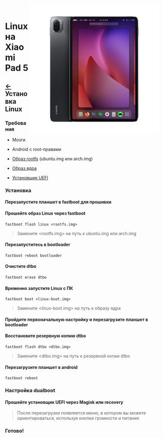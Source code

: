 ﻿﻿<img align="right" src="../../assets/nabu.png" width="425" alt="Linux Running On A Xiaomi Pad 5">

# Linux на Xiaomi Pad 5

## [←](prepare-ru.md) Установка Linux

### Требования
- Мозги

- Android с root-правами
  
- [Образ rootfs](https://timoxa0.su/?dir=share/nabu/images) (ubuntu.img или arch.img)

- [Образ ядра](https://timoxa0.su/share/nabu/images/linux-6.1.10-nabu.boot.img)

- [Установщик UEFI](https://timoxa0.su/share/nabu/uefi-installer-nabu.zip)

### Установка

#### Перезапустите планшет в fastboot для прошивки

#### Прошейте образ Linux через fastboot
```
fastboot flash linux <rootfs.img>
```
> Замените <rootfs.img> на путь к ubuntu.img или arch.img

#### Перезапуститесь в bootloader
```
fastboot reboot bootloader
```

#### Очистите dtbo
```
fastboot erase dtbo
```

#### Временно запустите Linux с ПК
```
fastboot boot <linux-boot.img>
```
> Замените <linux-boot.img> на путь к образу ядра

#### Пройдите первоначальную настройку и перезагрузите планшет в bootloader

#### Восстановите резервную копию dtbo
```
fastboot flash dtbo <dtbo.img>
```
> Замените <dtbo.img> на путь к резервной копии dtbo

#### Перезагрузите планшет в android
```
fastboot reboot
```

### Настройка dualboot

#### Прошейте установщик UEFI через Magisk или recovery
> После перезагрузки появляется меню, в котором вы можете ориентироваться, используя кнопки громкости и питания

### Готово!